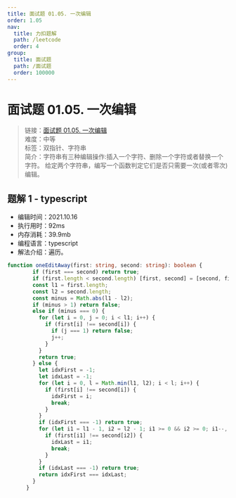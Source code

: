 ```yaml
---
title: 面试题 01.05. 一次编辑
order: 1.05
nav:
  title: 力扣题解
  path: /leetcode
  order: 4
group:
  title: 面试题
  path: /面试题
  order: 100000
---
```


# 面试题 01.05. 一次编辑
    
> 链接：[面试题 01.05. 一次编辑](https://leetcode-cn.com/problems/one-away-lcci/)  
> 难度：中等  
> 标签：双指针、字符串  
> 简介：字符串有三种编辑操作:插入一个字符、删除一个字符或者替换一个字符。 给定两个字符串，编写一个函数判定它们是否只需要一次(或者零次)编辑。
      
## 题解 1 - typescript
- 编辑时间：2021.10.16
- 执行用时：92ms
- 内存消耗：39.9mb
- 编程语言：typescript
- 解法介绍：遍历。
```typescript
function oneEditAway(first: string, second: string): boolean {
        if (first === second) return true;
        if (first.length < second.length) [first, second] = [second, first];
        const l1 = first.length;
        const l2 = second.length;
        const minus = Math.abs(l1 - l2);
        if (minus > 1) return false;
        else if (minus === 0) {
          for (let i = 0, j = 0; i < l1; i++) {
            if (first[i] !== second[i]) {
              if (j === 1) return false;
              j++;
            }
          }
          return true;
        } else {
          let idxFirst = -1;
          let idxLast = -1;
          for (let i = 0, l = Math.min(l1, l2); i < l; i++) {
            if (first[i] !== second[i]) {
              idxFirst = i;
              break;
            }
          }
          if (idxFirst === -1) return true;
          for (let i1 = l1 - 1, i2 = l2 - 1; i1 >= 0 && i2 >= 0; i1--, i2--) {
            if (first[i1] !== second[i2]) {
              idxLast = i1;
              break;
            }
          }
          if (idxLast === -1) return true;
          return idxFirst === idxLast;
        }
      }
```

      